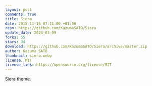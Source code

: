 ```yaml
---
layout: post
comments: true
title: Siera
date: 2015-11-16 07:11:00 +01:00
repo: https://github.com/KazumaSATO/Siera
update_date: 2024-03-09
forks: 55
stars: 34
download: https://github.com/KazumaSATO/Siera/archive/master.zip
author: Kazuma SATO
thumbnail: siera.webp
license: MIT
license_link: https://opensource.org/license/MIT
---
```


Siera theme.
